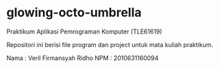 # glowing-octo-umbrella
Praktikum Aplikasi Pemrograman Komputer (TLE61619)

Repositori ini berisi file program dan project untuk mata kuliah praktikum.

Nama : Veril Firmansyah Ridho
NPM : 2010631160094
